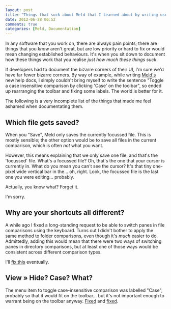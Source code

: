 ```yaml
---
layout: post
title: "Things that suck about Meld that I learned about by writing user help"
date: 2012-06-28 06:52
comments: true
categories: [Meld, Documentation]
---
```


In any software that you work on, there are always pain points; there are
things that you *know* aren't great, but are low priority or hard to fix or
would mean changing established behaviours. It's when you sit down to document
how these things work that you realise *just how much these things suck*.

If developers had to document the bizarre corners of their UI, I'm sure we'd
have far fewer bizarre corners. By way of example, while writing
<a href="http://meldmerge.org">Meld's</a> new help docs, I simply couldn't
bring myself to write the sentence "Toggle a case insensitive comparison by
clicking 'Case' on the toolbar", so ended up rearranging the toolbar and fixing
some labels. The world is better for it.

The following is a very incomplete list of the things that made me feel ashamed
when documentating them.


Which file gets saved?
----------------------

When you "Save", Meld only saves the currently focussed file. This is mostly
sensible; the other option would be to save all files in the current
comparison, which is often *not* what you want.

However, this means explaining that we only save one file, and that's the
'focussed' file. What's a focussed file? Oh, that's the one that your cursor is
currently in. What do you mean you can't see the cursor? It's that tiny
one-pixel wide vertical bar in the... oh, right. Look, the focussed file is
the last one you were editing... probably.

Actually, you know what? Forget it.

I'm sorry.


Why are your shortcuts all different?
-------------------------------------

A while ago I fixed a long-standing request to be able to switch panes in
file comparisons using the keyboard. Turns out I didn't bother to apply the
same method to folder comparisons, even though it's *much* easier to do.
Admittedly, adding this would mean that there were two ways of switching
panes in directory comparisons, but at least one of those ways would be
consistent across different comparison types.

I'll [fix this](https://bugzilla.gnome.org/show_bug.cgi?id=679007) eventually.


View » Hide? Case? What?
-------------------------

The menu item to toggle case-insensitive comparison was labelled "Case",
probably so that it would fit on the toolbar... but it's not important enough
to warrant being on the toolbar anyway.
[Fixed](http://git.gnome.org/browse/meld/commit/?id=3b24e07f65e8d5bd561c4925a487e15a64ce941a)
and [fixed](http://git.gnome.org/browse/meld/commit/?id=6709339af6478e3576f3a76e35f30e4ca5d046ca).

